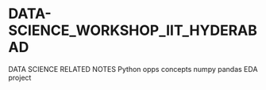 # DATA-SCIENCE_WORKSHOP_IIT_HYDERABAD
DATA SCIENCE RELATED NOTES  Python
opps concepts
numpy
pandas 
EDA project

